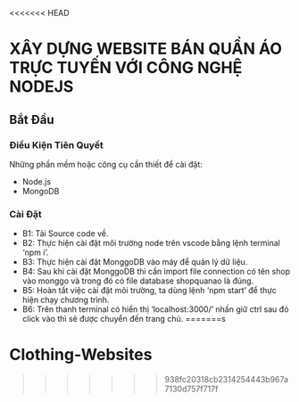 <<<<<<< HEAD
# XÂY DỰNG WEBSITE BÁN QUẦN ÁO TRỰC TUYẾN VỚI CÔNG NGHỆ NODEJS

## Bắt Đầu

### Điều Kiện Tiên Quyết

Những phần mềm hoặc công cụ cần thiết để cài đặt:

- Node.js
- MongoDB

### Cài Đặt

- B1: Tải Source code về.
- B2: Thực hiện cài đặt môi trường node trên vscode bằng lệnh terminal ‘npm i’.
- B3: Thực hiện cài đặt MonggoDB vào máy để quản lý dữ liệu.
- B4: Sau khi cài đặt MonggoDB thì cần import file connection có tên shop vào monggo và trong đó có file database shopquanao là đúng.
- B5: Hoàn tất việc cài đặt môi trường, ta dùng lệnh ‘npm start’ để thực hiện chạy chương trình.
- B6: Trên thanh terminal có hiển thị ‘localhost:3000/’ nhấn giữ ctrl sau đó click vào thì sẽ được chuyển đến trang chủ.
=======s
# Clothing-Websites
>>>>>>> 938fc20318cb2314254443b967a7130d757f717f
